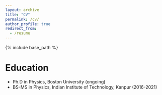 ```yaml
---
layout: archive
title: "CV"
permalink: /cv/
author_profile: true
redirect_from:
  - /resume
---
```


{% include base_path %}

Education
======
* Ph.D in Physics, Boston University (ongoing)
* BS-MS in Physics, Indian Institute of Technology, Kanpur (2016-2021)
